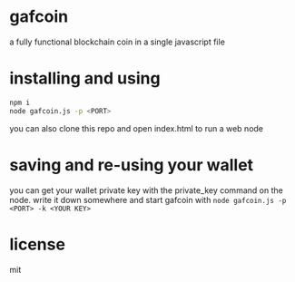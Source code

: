 # gafcoin
a fully functional blockchain coin in a single javascript file

# installing and using
```sh
npm i
node gafcoin.js -p <PORT>
```
you can also clone this repo and open index.html to run a web node

# saving and re-using your wallet
you can get your wallet private key with the private_key command on the node.
write it down somewhere and start gafcoin with `node gafcoin.js -p <PORT> -k <YOUR KEY>`

# license
mit